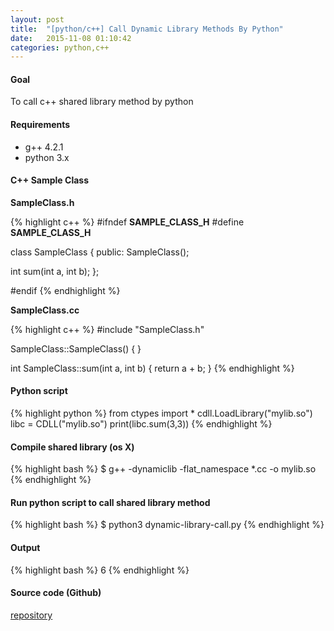 ```yaml
---
layout: post
title:  "[python/c++] Call Dynamic Library Methods By Python"
date:   2015-11-08 01:10:42
categories: python,c++
---
```


#### Goal
To call c++ shared library method by python

#### Requirements
 - g++ 4.2.1
 - python 3.x
 
#### C++ Sample Class

**SampleClass.h**

{% highlight c++ %} 
#ifndef __SAMPLE_CLASS_H__
#define __SAMPLE_CLASS_H__

class SampleClass
{
public:
  SampleClass();

  int sum(int a, int b);
};

#endif
{% endhighlight %}

**SampleClass.cc**

{% highlight c++ %} 
#include "SampleClass.h"


SampleClass::SampleClass()
{
}


int SampleClass::sum(int a, int b)
{ 
  return a + b;
}
{% endhighlight %}

#### Python script

{% highlight python %} 
from ctypes import *
cdll.LoadLibrary("mylib.so")
libc = CDLL("mylib.so")
print(libc.sum(3,3))
{% endhighlight %}

#### Compile shared library (os X)
{% highlight bash %} 
$ g++ -dynamiclib -flat_namespace *.cc -o mylib.so
{% endhighlight %}


#### Run python script to call shared library method
{% highlight bash %} 
$ python3 dynamic-library-call.py
{% endhighlight %}

#### Output
{% highlight bash %} 
6
{% endhighlight %}

#### Source code (Github)
[repository]()


